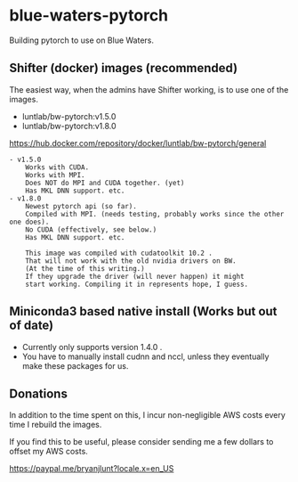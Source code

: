 # blue-waters-pytorch
Building pytorch to use on Blue Waters.

## Shifter (docker) images (recommended)

The easiest way, when the admins have Shifter working, is to use one of the images.

- luntlab/bw-pytorch:v1.5.0
- luntlab/bw-pytorch:v1.8.0


https://hub.docker.com/repository/docker/luntlab/bw-pytorch/general

    - v1.5.0
        Works with CUDA.
        Works with MPI.
        Does NOT do MPI and CUDA together. (yet)
        Has MKL DNN support. etc.
    - v1.8.0
        Newest pytorch api (so far).
        Compiled with MPI. (needs testing, probably works since the other one does).
        No CUDA (effectively, see below.)
        Has MKL DNN support. etc.
        
        This image was compiled with cudatoolkit 10.2 .
        That will not work with the old nvidia drivers on BW.
        (At the time of this writing.)
        If they upgrade the driver (will never happen) it might
        start working. Compiling it in represents hope, I guess.
        
        



## Miniconda3 based native install (Works but out of date)


- Currently only supports version 1.4.0 .
- You have to manually install cudnn and nccl, unless they eventually make these packages for us.

## Donations
In addition to the time spent on this, I incur non-negligible AWS costs every time I rebuild the images.

If you find this to be useful, please consider sending me a few dollars to offset my AWS costs.

https://paypal.me/bryanjlunt?locale.x=en_US
